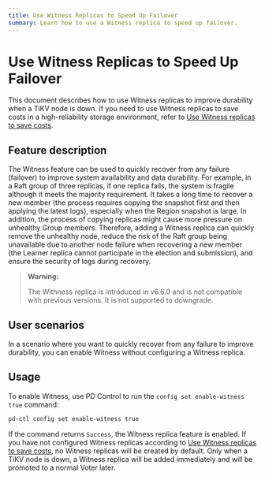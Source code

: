 ```yaml
---
title: Use Witness Replicas to Speed Up Failover
summary: Learn how to use a Witness replica to speed up failover.
---
```


# Use Witness Replicas to Speed Up Failover

This document describes how to use Witness replicas to improve durability when a TiKV node is down. If you need to use Witness replicas to save costs in a high-reliability storage environment, refer to [Use Witness replicas to save costs](/use-witness-to-save-costs.md).

## Feature description

The Witness feature can be used to quickly recover from any failure (failover) to improve system availability and data durability. For example, in a Raft group of three replicas, if one replica fails, the system is fragile although it meets the majority requirement. It takes a long time to recover a new member (the process requires copying the snapshot first and then applying the latest logs), especially when the Region snapshot is large. In addition, the process of copying replicas might cause more pressure on unhealthy Group members. Therefore, adding a Witness replica can quickly remove the unhealthy node, reduce the risk of the Raft group being unavailable due to another node failure when recovering a new member (the Learner replica cannot participate in the election and submission), and ensure the security of logs during recovery.

> **Warning:**
>
> The Withness replica is introduced in v6.6.0 and is not compatible with previous versions. It is not supported to downgrade.

## User scenarios

In a scenario where you want to quickly recover from any failure to improve durability, you can enable Witness without configuring a Witness replica.

## Usage

To enable Witness, use PD Control to run the `config set enable-witness true` command:

```bash
pd-ctl config set enable-witness true
```

If the command returns `Success`, the Witness replica feature is enabled. If you have not configured Witness replicas according to [Use Witness replicas to save costs](/use-witness-to-save-costs.md), no Witness replicas will be created by default. Only when a TiKV node is down, a Witness replica will be added immediately and will be promoted to a normal Voter later.
